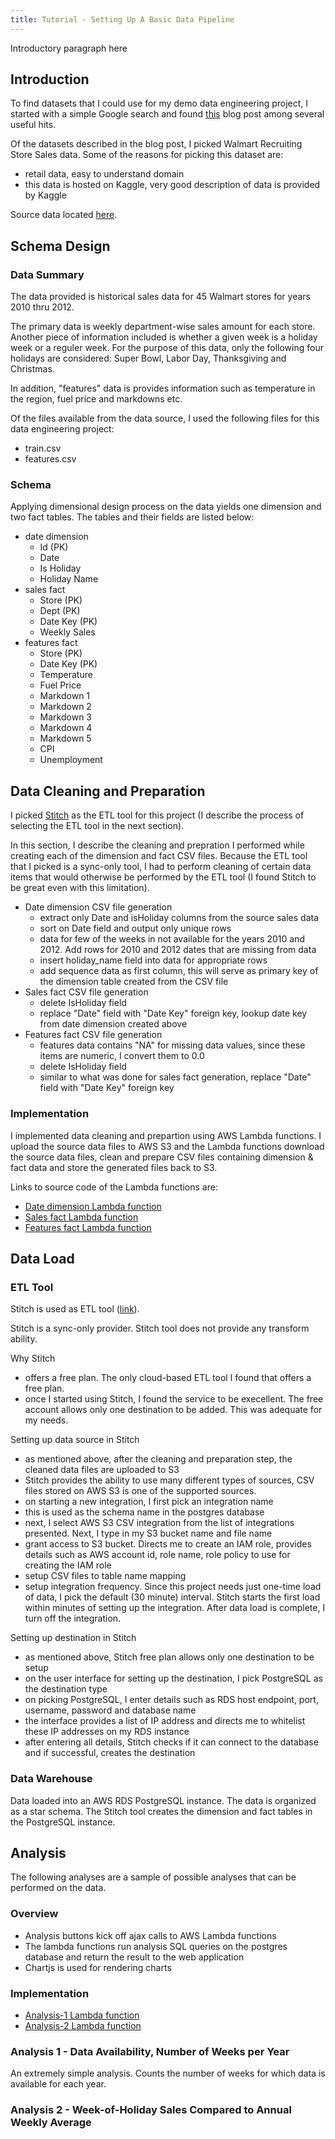 ```yaml
---
title: Tutorial - Setting Up A Basic Data Pipeline
---
```

Introductory paragraph here

## Introduction
To find datasets that I could use for my demo data engineering project,
I started with a simple Google search and found <a href="https://www.springboard.com/blog/free-public-data-sets-data-science-project/">this</a> blog post among
several useful hits.


Of the datasets described in the blog post, I picked Walmart Recruiting Store Sales data.
Some of the reasons for picking this dataset are:
- retail data, easy to understand domain
- this data is hosted on Kaggle, very good description of data is provided by Kaggle

Source data located <a href="https://www.kaggle.com/c/walmart-recruiting-store-sales-forecasting">here</a>.



## Schema Design

### Data Summary

The data provided is historical sales data for 45 Walmart stores for years
2010 thru 2012.

The primary data is weekly department-wise sales amount for each store.
Another piece of information included is whether a given week is a holiday
week or a reguler week. For the purpose of this data, only the following four
holidays are considered: Super Bowl, Labor Day, Thanksgiving and
Christmas.

In addition, "features" data is provides information such as temperature
in the region, fuel price and markdowns etc.

Of the files available from the data source, I used the following files for this
data engineering project:

- train.csv
- features.csv

### Schema

Applying dimensional design process on the data yields one dimension
and two fact tables. The tables and their fields are listed below:

- date dimension
  - Id (PK)
  - Date
  - Is Holiday
  - Holiday Name
- sales fact
  - Store (PK)
  - Dept (PK)
  - Date Key (PK)
  - Weekly Sales
- features fact
  - Store (PK)
  - Date Key (PK)
  - Temperature
  - Fuel Price
  - Markdown 1
  - Markdown 2
  - Markdown 3
  - Markdown 4
  - Markdown 5
  - CPI
  - Unemployment



## Data Cleaning and Preparation

I picked <a href="https://www.stitchdata.com/">Stitch</a> as the ETL
tool for this project (I describe the process of selecting the ETL tool
in the next section).


In this section, I describe the cleaning and prepration I performed while
creating each of the dimension and fact CSV files. Because the ETL tool that
I picked is a sync-only tool, I had to perform cleaning of certain data
items that would otherwise be performed by the ETL tool (I found Stitch to
be great even with this limitation).

- Date dimension CSV file generation
  - extract only Date and isHoliday columns from the source sales data
  - sort on Date field and output only unique rows
  - data for few of the weeks in not available for the years 2010 and 2012. Add rows for 2010 and 2012 dates that are missing from data
  - insert holiday_name field into data for appropriate rows
  - add sequence data as first column, this will serve as primary key of the dimension table created from the CSV file
- Sales fact CSV file generation
  - delete IsHoliday field
  - replace "Date" field with "Date Key" foreign key, lookup date key from date dimension created above
- Features fact CSV file generation
  - features data contains "NA" for missing data values, since these items are numeric, I convert them to 0.0
  - delete IsHoliday field
  - similar to what was done for sales fact generation, replace "Date" field with "Date Key" foreign key

### Implementation

I implemented data cleaning and prepartion using AWS Lambda functions. I
upload the source data files to AWS S3 and the Lambda functions download
the source data files, clean and prepare CSV files containing dimension
& fact data and store the generated files back to S3.


Links to source code of the Lambda functions are:

- <a href="https://github.com/vedala/dataeng_wm/blob/master/lambda/prepare_datedim.sh">Date dimension Lambda function</a>
- <a href="https://github.com/vedala/dataeng_wm/blob/master/lambda/prepare_salesfact.sh">Sales fact Lambda function</a>
- <a href="https://github.com/vedala/dataeng_wm/blob/master/lambda/prepare_featuresfact.sh">Features fact Lambda function</a>




## Data Load

### ETL Tool

Stitch is used as ETL tool (<a href="https://www.stitchdata.com/">link</a>).


Stitch is a sync-only provider. Stitch tool does not provide any
transform ability.

Why Stitch

  - offers a free plan. The only cloud-based ETL tool I found that offers a free plan.
  - once I started using Stitch, I found the service to be execellent.  The free account allows only one destination to be added. This was adequate for my needs.

Setting up data source in Stitch
  - as mentioned above, after the cleaning and preparation step, the cleaned data files are uploaded to S3
  - Stitch provides the ability to use many different types of sources, CSV files stored on AWS S3 is one of the supported sources.
  - on starting a new integration, I first pick an integration name
  - this is used as the schema name in the postgres database
  - next, I select AWS S3 CSV integration from the list of integrations presented. Next, I type in my S3 bucket name and file name
  - grant access to S3 bucket. Directs me to create an IAM role, provides details such as AWS account id, role name, role policy to use for creating the IAM role
  - setup CSV files to table name mapping
  - setup integration frequency. Since this project needs just one-time load of data, I pick the default (30 minute) interval. Stitch starts the first load within minutes of setting up the integration. After data load is complete, I turn off the integration.

Setting up destination in Stitch

  - as mentioned above, Stitch free plan allows only one destination to be setup
  - on the user interface for setting up the destination, I pick PostgreSQL as the destination type
  - on picking PostgreSQL, I enter details such as RDS host endpoint, port, username, password and database name
  - the interface provides a list of IP address and directs me to whitelist these IP addresses on my RDS instance
  - after entering all details, Stitch checks if it can connect to the database and if successful, creates the destination


### Data Warehouse

Data loaded into an AWS RDS PostgreSQL instance. The data is organized
as a star schema. The Stitch tool creates the dimension and fact tables
in the PostgreSQL instance.


## Analysis

The following analyses are a sample of possible analyses that can be
performed on the data.

### Overview

  - Analysis buttons kick off ajax calls to AWS Lambda functions
  - The lambda functions run analysis SQL queries on the postgres database and return the result to the web application
  - Chartjs is used for rendering charts

### Implementation

  - <a href="https://github.com/vedala/dataeng_wm/blob/master/lambda/analysis501.py">Analysis-1 Lambda function</a>
  - <a href="https://github.com/vedala/dataeng_wm/blob/master/lambda/analysis502.py">Analysis-2 Lambda function</a>


### Analysis 1 - Data Availability, Number of Weeks per Year

An extremely simple analysis. Counts the number of weeks for which
data is available for each year.


### Analysis 2 - Week-of-Holiday Sales Compared to Annual Weekly Average

